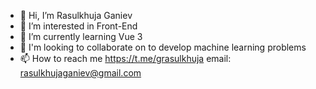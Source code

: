 - 👋 Hi, I’m Rasulkhuja Ganiev
- 👀 I’m interested in Front-End
- 🌱 I’m currently learning Vue 3
- 💞️ I'm looking to collaborate on to develop machine learning problems
- 📫 How to reach me https://t.me/grasulkhuja email: rasulkhujaganiev@gmail.com

<!---
GRasul99/GRasul99 is a ✨ special ✨ repository because its `README.md` (this file) appears on your GitHub profile.
You can click the Preview link to take a look at your changes.
--->
